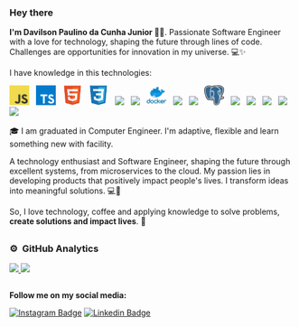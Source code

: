 ### Hey there

**I'm Davilson Paulino da Cunha Junior 👨‍🚀**. Passionate Software Engineer with a love for technology, shaping the future through lines of code. Challenges are opportunities for innovation in my universe. 💻✨ 

I have knowledge in this technologies: 

<p>
<img src="https://raw.githubusercontent.com/github/explore/80688e429a7d4ef2fca1e82350fe8e3517d3494d/topics/javascript/javascript.png" alt="Davilson-Javascript" height="35px"/>
&nbsp;  
<img src="https://raw.githubusercontent.com/github/explore/80688e429a7d4ef2fca1e82350fe8e3517d3494d/topics/typescript/typescript.png" alt="Davilson-Typescript" height="35px"/>
&nbsp;
<img src="https://raw.githubusercontent.com/devicons/devicon/master/icons/html5/html5-original.svg" alt="Davilson-HTML" height="35px">
&nbsp;  
<img src="https://raw.githubusercontent.com/devicons/devicon/master/icons/css3/css3-original.svg" alt="Davilson-CSS" height="35px">
&nbsp;  
<img src="https://user-images.githubusercontent.com/35976070/155427905-da6dc1ae-1ab6-4e1b-90ba-2e615347b433.png" height="40px"/>    
&nbsp;
<img src="https://user-images.githubusercontent.com/35976070/159504638-ca477e0c-bf85-442e-a9bb-90583b01b0ba.svg" height="35px" />   
&nbsp;
<img src="https://raw.githubusercontent.com/github/explore/80688e429a7d4ef2fca1e82350fe8e3517d3494d/topics/docker/docker.png" height="35px"/>
&nbsp;
<img src="https://www.mysql.com/common/logos/logo-mysql-170x115.png" height="35px"/>
&nbsp;
<img src="https://img.icons8.com/color/452/mongodb.png" height="35px"/>
&nbsp;
<img src="https://raw.githubusercontent.com/github/explore/80688e429a7d4ef2fca1e82350fe8e3517d3494d/topics/postgresql/postgresql.png" height="35px"/> 
&nbsp;
<img src="https://cdn4.iconfinder.com/data/icons/redis-2/1451/Untitled-2-512.png" height="35px"/> 
&nbsp;
<img src="https://img.icons8.com/color/452/firebase.png" height="35px" />   
&nbsp;
<img src="https://seeklogo.com/images/F/figma-logo-E4E21D3AEA-seeklogo.com.png" height="35px" />      
&nbsp;
<img src="https://sdtimes.com/wp-content/uploads/2018/04/1_tfZa4vsI6UusJYt_fzvGnQ.png" height="35px" />   
&nbsp;
<img src="https://seeklogo.com/images/P/php-logo-ADE513E748-seeklogo.com.png" height="35px" />   
</p>

:mortar_board: I am graduated in Computer Engineer. I'm adaptive, flexible and learn something new with facility.

A technology enthusiast and Software Engineer, shaping the future through excellent systems, from microservices to the cloud. My passion lies in developing products that positively impact people's lives. I transform ideas into meaningful solutions. 💻🚀 

So, I love technology, coffee and applying knowledge to solve problems, **create solutions and impact lives**. :purple_heart:

##

### ⚙️ &nbsp;GitHub Analytics

<p>
<a href="https://github.com/DavilsonJunior">
  <img height="180em" src="https://github-readme-stats-eight-theta.vercel.app/api?username=DavilsonJunior&show_icons=true&theme=algolia&include_all_commits=true&count_private=true"/>
  <img height="180em" src="https://github-readme-stats-eight-theta.vercel.app/api/top-langs/?username=DavilsonJunior&layout=compact&langs_count=8&theme=algolia"/>
</a>
</p>
  
##

**Follow me on my social media:**

[![Instagram Badge](https://img.shields.io/badge/-Instagram-6633cc?style=flat-square&labelColor=6633cc&logo=instagram&logoColor=white&link=https://www.instagram.com/davilson_junior/)](https://www.instagram.com/davilson_junior/) 
[![Linkedin Badge](https://img.shields.io/badge/-Linkedin-6633cc?style=flat-square&logo=Linkedin&logoColor=white&link=https://www.linkedin.com/in/davilson-paulino-da-cunha-junior-23029315a/)](https://www.linkedin.com/in/davilson-paulino-cunha-da-junior-23029315a/) 
